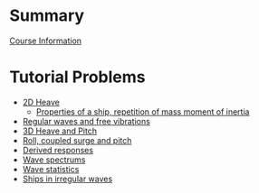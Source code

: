 # Summary

[Course Information]()

# Tutorial Problems

- [2D Heave](2d-heave/index.md)
  - [Properties of a ship, repetition of mass moment of inertia](2d-heave/problem-1.1.md)
- [Regular waves and free vibrations]()
- [3D Heave and Pitch]()
- [Roll, coupled surge and pitch]()
- [Derived responses]()
- [Wave spectrums]()
- [Wave statistics]()
- [Ships in irregular waves]()
